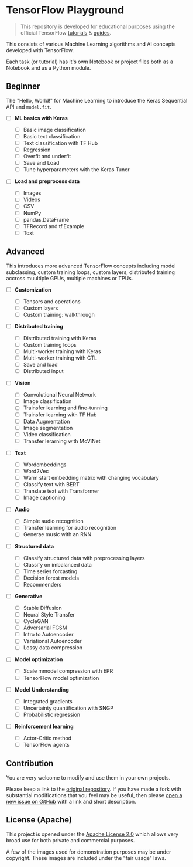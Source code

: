 <!--
 Copyright 2022 Victor I. Afolabi

 Licensed under the Apache License, Version 2.0 (the "License");
 you may not use this file except in compliance with the License.
 You may obtain a copy of the License at

     http://www.apache.org/licenses/LICENSE-2.0

 Unless required by applicable law or agreed to in writing, software
 distributed under the License is distributed on an "AS IS" BASIS,
 WITHOUT WARRANTIES OR CONDITIONS OF ANY KIND, either express or implied.
 See the License for the specific language governing permissions and
 limitations under the License.
-->
# TensorFlow Playground

> This repository is developed for educational purposes using the official
TensorFlow [tutorials] & [guides].

[tutorials]: https://www.tensorflow.org/tutorials
[guides]: https://www.tensorflow.org/guide

This consists of various Machine Learning algorithms and AI concepts developed
with TensorFlow.

Each task (or tutorial) has it's own Notebook or project files both as a Notebook
and as a Python module.

## Beginner

The "Hello, World!" for Machine Learning to introduce the Keras Sequential API
and `model.fit`.

- [ ] **ML basics with Keras**

  - [ ] Basic image classification
  - [ ] Basic text classification
  - [ ] Text classification with TF Hub
  - [ ] Regression
  - [ ] Overfit and underfit
  - [ ] Save and Load
  - [ ] Tune hyperparameters with the Keras Tuner

- [ ] **Load and preprocess data**

  - [ ] Images
  - [ ] Videos
  - [ ] CSV
  - [ ] NumPy
  - [ ] pandas.DataFrame
  - [ ] TFRecord and tf.Example
  - [ ] Text

## Advanced

This introduces more advanced TensorFlow concepts including model subclassing,
custom training loops, custom layers, distributed training accross muultiple GPUs,
multiple machines or TPUs.

- [ ] **Customization**

  - [ ] Tensors and operations
  - [ ] Custom layers
  - [ ] Custom training: walkthrough

- [ ] **Distributed training**
  - [ ] Distributed training with Keras
  - [ ] Custom training loops
  - [ ] Multi-worker training with Keras
  - [ ] Multi-worker training with CTL
  - [ ] Save and load
  - [ ] Distributed input

- [ ] **Vision**
  - [ ] Convolutional Neural Network
  - [ ] Image classification
  - [ ] Trainsfer learning and fine-tunning
  - [ ] Trainsfer learning with TF Hub
  - [ ] Data Augmentation
  - [ ] Image segmentation
  - [ ] Video classification
  - [ ] Transfer lerarning with MoViNet

- [ ] **Text**
  - [ ] Wordembeddings
  - [ ] Word2Vec
  - [ ] Warm start embedding matrix with changing vocabulary
  - [ ] Classify text with BERT
  - [ ] Translate text with Transformer
  - [ ] Image captioning

- [ ] **Audio**
  - [ ] Simple audio recognition
  - [ ] Transfer learning for audio recognition
  - [ ] Generae music with an RNN

- [ ] **Structured data**
  - [ ] Classify structured data with preprocessing layers
  - [ ] Classify on imbalanced data
  - [ ] Time series forcasting
  - [ ] Decision forest models
  - [ ] Recommenders

- [ ] **Generative**
  - [ ] Stable Diffusion
  - [ ] Neural Style Transfer
  - [ ] CycleGAN
  - [ ] Adversarial FGSM
  - [ ] Intro to Autoencoder
  - [ ] Variational Autoencoder
  - [ ] Lossy data compression

- [ ] **Model optimization**
  - [ ] Scale mmodel compression with EPR
  - [ ] TensorFlow model optimization

- [ ] **Model Understanding**
  - [ ] Integrated gradients
  - [ ] Uncertainty quantification with SNGP
  - [ ] Probabilistic regression

- [ ] **Reinforcement learning**
  - [ ] Actor-Critic method
  - [ ] TensorFlow agents

## Contribution

You are very welcome to modify and use them in your own projects.

Please keep a link to the [original repository]. If you have made a fork with
substantial modifications that you feel may be useful, then please [open a new
issue on GitHub][issues] with a link and short description.

## License (Apache)

This project is opened under the [Apache License 2.0][license] which allows very
broad use for both private and commercial purposes.

A few of the images used for demonstration purposes may be under copyright.
These images are included under the "fair usage" laws.

[original repository]: https://github.com/victor-iyi/tf-playground
[issues]: https://github.com/victor-iyi/tf-playground/issues
[license]: ./LICENSE
